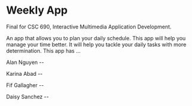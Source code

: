 # Weekly App 
Final for CSC 690, Interactive Multimedia Application Development. 

An app that allows you to plan your daily schedule. This app will help you manage your time better. It will help you tackle your daily tasks with more determination. This app has ...
 

Alan Nguyen -- 

Karina Abad -- 

Fif Gallagher -- 

Daisy Sanchez -- 
